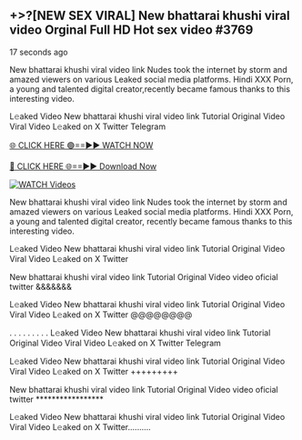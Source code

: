 ## +>?[NEW SEX VIRAL] New bhattarai khushi viral video Orginal Full HD Hot sex video #3769

17 seconds ago

New bhattarai khushi viral video link Nudes took the internet by storm and amazed viewers on various Leaked social media platforms. Hindi XXX Porn, a young and talented digital creator,recently became famous thanks to this interesting video.

L𝚎aked Video New bhattarai khushi viral video link Tutorial Original Video Viral Video L𝚎aked on X Twitter Telegram

[🌐 CLICK HERE 🟢==►► WATCH NOW](https://dekho-ki-hoy-07-2k25.blogspot.com/2025/01/viral-tv.html)

[🔴 CLICK HERE 🌐==►► Download Now](https://dekho-ki-hoy-07-2k25.blogspot.com/2025/01/viral-tv.html)

[![WATCH Videos](https://i.imgur.com/KtWmlQT.gif)](https://dekho-ki-hoy-07-2k25.blogspot.com/2025/01/viral-tv.html)

New bhattarai khushi viral video link Nudes took the internet by storm and amazed viewers on various Leaked social media platforms. Hindi XXX Porn, a young and talented digital creator, recently became famous thanks to this interesting video.

L𝚎aked Video New bhattarai khushi viral video link Tutorial Original Video Viral Video L𝚎aked on X Twitter

New bhattarai khushi viral video link Tutorial Original Video video oficial twitter &&&&&&&

L𝚎aked Video New bhattarai khushi viral video link Tutorial Original Video Viral Video L𝚎aked on X Twitter @@@@@@@@

. . . . . . . . . L𝚎aked Video New bhattarai khushi viral video link Tutorial Original Video Viral Video L𝚎aked on X Twitter Telegram

L𝚎aked Video New bhattarai khushi viral video link Tutorial Original Video Viral Video L𝚎aked on X Twitter +++++++++

New bhattarai khushi viral video link Tutorial Original Video video oficial twitter *****************

L𝚎aked Video New bhattarai khushi viral video link Tutorial Original Video Viral Video L𝚎aked on X Twitter..........